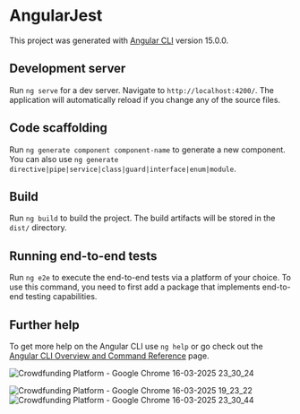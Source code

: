 # AngularJest

This project was generated with [Angular CLI](https://github.com/angular/angular-cli) version 15.0.0.

## Development server

Run `ng serve` for a dev server. Navigate to `http://localhost:4200/`. The application will automatically reload if you change any of the source files.

## Code scaffolding

Run `ng generate component component-name` to generate a new component. You can also use `ng generate directive|pipe|service|class|guard|interface|enum|module`.

## Build

Run `ng build` to build the project. The build artifacts will be stored in the `dist/` directory.

## Running end-to-end tests

Run `ng e2e` to execute the end-to-end tests via a platform of your choice. To use this command, you need to first add a package that implements end-to-end testing capabilities.

## Further help

To get more help on the Angular CLI use `ng help` or go check out the [Angular CLI Overview and Command Reference](https://angular.io/cli) page.

![Crowdfunding Platform - Google Chrome 16-03-2025 23_30_24](https://github.com/user-attachments/assets/94959270-020b-422b-be8c-e3f1e8c27eaf)


![Crowdfunding Platform - Google Chrome 16-03-2025 19_23_22](https://github.com/user-attachments/assets/0cc959c5-4ffe-441e-8f29-d862ff56d0fc)
![Crowdfunding Platform - Google Chrome 16-03-2025 23_30_44](https://github.com/user-attachments/assets/790d9912-e06f-4cc7-ad6c-d199e822de39)
